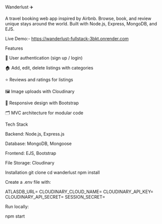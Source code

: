 Wanderlust ✈️

A travel booking web app inspired by Airbnb. Browse, book, and review unique stays around the world. Built with Node.js, Express, MongoDB, and EJS.

Live Demo:- https://wanderlust-fullstack-3bkt.onrender.com

Features

🔑 User authentication (sign up / login)

🏠 Add, edit, delete listings with categories

⭐ Reviews and ratings for listings

🖼 Image uploads with Cloudinary

📱 Responsive design with Bootstrap

🗂 MVC architecture for modular code

Tech Stack

Backend: Node.js, Express.js

Database: MongoDB, Mongoose

Frontend: EJS, Bootstrap

File Storage: Cloudinary

Installation
git clone <repo-url>
cd wanderlust
npm install


Create a .env file with:

ATLASDB_URL=<your-mongodb-atlas-connection-string>
CLOUDINARY_CLOUD_NAME=<name>
CLOUDINARY_API_KEY=<key>
CLOUDINARY_API_SECRET=<secret>
SESSION_SECRET=<secret>


Run locally:

npm start
